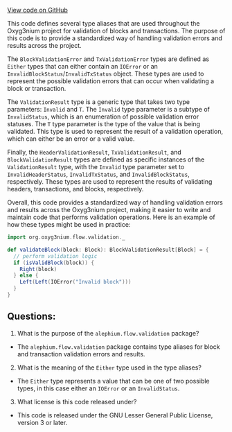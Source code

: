 [View code on GitHub](https://github.com/alephium/alephium/flow/src/main/scala/org/alephium/flow/validation/package.scala)

This code defines several type aliases that are used throughout the Oxyg3nium project for validation of blocks and transactions. The purpose of this code is to provide a standardized way of handling validation errors and results across the project.

The `BlockValidationError` and `TxValidationError` types are defined as `Either` types that can either contain an `IOError` or an `InvalidBlockStatus`/`InvalidTxStatus` object. These types are used to represent the possible validation errors that can occur when validating a block or transaction.

The `ValidationResult` type is a generic type that takes two type parameters: `Invalid` and `T`. The `Invalid` type parameter is a subtype of `InvalidStatus`, which is an enumeration of possible validation error statuses. The `T` type parameter is the type of the value that is being validated. This type is used to represent the result of a validation operation, which can either be an error or a valid value.

Finally, the `HeaderValidationResult`, `TxValidationResult`, and `BlockValidationResult` types are defined as specific instances of the `ValidationResult` type, with the `Invalid` type parameter set to `InvalidHeaderStatus`, `InvalidTxStatus`, and `InvalidBlockStatus`, respectively. These types are used to represent the results of validating headers, transactions, and blocks, respectively.

Overall, this code provides a standardized way of handling validation errors and results across the Oxyg3nium project, making it easier to write and maintain code that performs validation operations. Here is an example of how these types might be used in practice:

```scala
import org.oxyg3nium.flow.validation._

def validateBlock(block: Block): BlockValidationResult[Block] = {
  // perform validation logic
  if (isValidBlock(block)) {
    Right(block)
  } else {
    Left(Left(IOError("Invalid block")))
  }
}
```
## Questions: 
 1. What is the purpose of the `alephium.flow.validation` package?
- The `alephium.flow.validation` package contains type aliases for block and transaction validation errors and results.

2. What is the meaning of the `Either` type used in the type aliases?
- The `Either` type represents a value that can be one of two possible types, in this case either an `IOError` or an `InvalidStatus`.

3. What license is this code released under?
- This code is released under the GNU Lesser General Public License, version 3 or later.